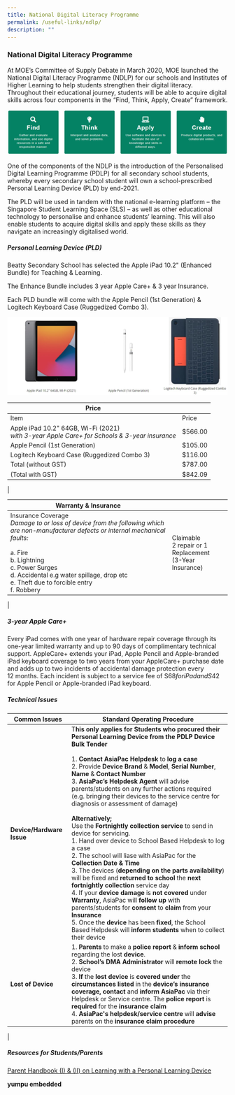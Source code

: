 ```yaml
---
title: National Digital Literacy Programme
permalink: /useful-links/ndlp/
description: ""
---
```

### **National Digital Literacy Programme**
At MOE’s Committee of Supply Debate in March 2020, MOE launched the National Digital Literacy Programme (NDLP) for our schools and Institutes of Higher Learning to help students strengthen their digital literacy. Throughout their educational journey, students will be able to acquire digital skills across four components in the “Find, Think, Apply, Create” framework.

![](/images/ndlp.png)
		 
One of the components of the NDLP is the introduction of the Personalised Digital Learning Programme (PDLP) for all secondary school students, whereby every secondary school student will own a school-prescribed Personal Learning Device (PLD) by end-2021.

The PLD will be used in tandem with the national e-learning platform – the Singapore Student Learning Space (SLS) – as well as other educational technology to personalise and enhance students’ learning. This will also enable students to acquire digital skills and apply these skills as they navigate an increasingly digitalised world.		 

##### **Personal Learning Device (PLD)**
Beatty Secondary School has selected the Apple iPad 10.2" (Enhanced Bundle) for Teaching & Learning.

The Enhance Bundle includes 3 year Apple Care+ & 3 year Insurance.

Each PLD bundle will come with the Apple Pencil (1st Generation) & Logitech Keyboard Case (Ruggedized Combo 3).

![](/images/ndlp2.jpg)

| Price | |
|---|---|
| Item | Price |
| Apple iPad 10.2" 64GB, Wi-Fi (2021)<br>_with 3-year Apple Care+ for Schools & 3-year insurance_ | $566.00 |
| Apple Pencil (1st Generation) | $105.00 |
| Logitech Keyboard Case (Ruggedized Combo 3) | $116.00 |
|  Total (without GST) | $787.00 |
| (Total with GST)  | $842.09 |
|

| Warranty & Insurance | |
|---|---|
| Insurance Coverage<br>_Damage to or loss of device from the following which are non-manufacturer defects or internal mechanical faults:_  <br><br>a. Fire<br>b. Lightning<br>c. Power Surges<br>d. Accidental e.g water spillage, drop etc<br>e. Theft due to forcible entry<br>f. Robbery| Claimable <br>2 repair or 1 Replacement<br>(3-Year Insurance) |
|

##### **3-year Apple Care+**
Every iPad comes with one year of hardware repair coverage through its one-year limited warranty and up to 90 days of complimentary technical support. AppleCare+ extends your iPad, Apple Pencil and Apple-branded iPad keyboard coverage to two years from your AppleCare+ purchase date and adds up to two incidents of accidental damage protection every 12 months. Each incident is subject to a service fee of S$68 for iPad and S$42 for Apple Pencil or Apple-branded iPad keyboard.

##### **Technical Issues**

| Common Issues | Standard Operating Procedure |
|---|---|
| **Device/Hardware Issue** | T**his only applies for Students who procured their Personal Learning Device from the PDLP Device Bulk Tender**<br><br>1. **Contact AsiaPac Helpdesk** to **log a case**<br>2. Provide **Device Brand** & **Model**, **Serial Number**, **Name** & **Contact Number**<br>3. **AsiaPac’s Helpdesk Agent** will advise parents/students on any further actions required (e.g. bringing their devices to the service centre for diagnosis or assessment of damage)<br><br>**Alternatively;**<br>Use the **Fortnightly collection service** to send in device for servicing.<br>1. Hand over device to School Based Helpdesk to log a case<br>2. The school will liase with AsiaPac for the **Collection Date & Time**<br>3. The devices (**depending on the parts availability**) will be fixed and **returned to school** the **next fortnightly collection** service day<br>4. If your **device damage** is **not covered** under **Warranty**, AsiaPac will **follow up** with parents/students for **consent** to **claim** from your **Insurance**<br>5. Once the **device** has been **fixed**, the School Based Helpdesk will **inform students** when to collect their device |
| **Lost of Device** | 1. **Parents** to make a **police report** & **inform school** regarding the lost **device**.<br>2. **School’s DMA Administrator** will **remote lock** the device<br>3. **If** the **lost device** is **covered under** the **circumstances listed** in the **device’s insurance coverage, contact** and **inform AsiaPac** via their Helpdesk or Service centre. The **police report** is **required** for the **insurance claim**<br>4. **AsiaPac's helpdesk/service centre** will **advise** parents on the **insurance claim procedure** |
|

##### **Resources for Students/Parents**
[Parent Handbook (I) & (II) on Learning with a Personal Learning Device](https://www.yumpu.com/en/document/view/65806200/parent-handbook-i-on-learning-with-a-personal-learning-device "Parent Handbook (I) on Learning with a Personal Learning Device")

**yumpu embedded**